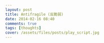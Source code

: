 ```yaml
---
layout: post
title: Antifragile (反脆弱)
date: 2014-02-16 08:40
comments: true
tags: [thoughts]
cover: /assets/files/posts/play_script.jpg
---
```


